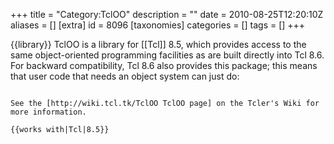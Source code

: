 +++
title = "Category:TclOO"
description = ""
date = 2010-08-25T12:20:10Z
aliases = []
[extra]
id = 8096
[taxonomies]
categories = []
tags = []
+++

{{library}}
TclOO is a library for [[Tcl]] 8.5, which provides access to the same object-oriented programming facilities as are built directly into Tcl 8.6. For backward compatibility, Tcl 8.6 also provides this package; this means that user code that needs an object system can just do:

```tcl>package require TclOO</lang

See the [http://wiki.tcl.tk/TclOO TclOO page] on the Tcler's Wiki for more information.

{{works with|Tcl|8.5}}
